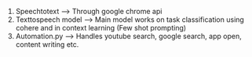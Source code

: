 1. Speechtotext --> Through google chrome api
2. Texttospeech
model --> Main model works on task classification using cohere and in context learning (Few shot prompting)
3. Automation.py --> Handles youtube search, google search, app open, content writing etc.